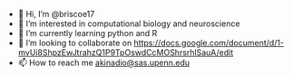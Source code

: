 - 👋 Hi, I’m @briscoe17
- 👀 I’m interested in computational biology and neuroscience
- 🌱 I’m currently learning python and R
- 💞️ I’m looking to collaborate on https://docs.google.com/document/d/1-mvUi8ShpzEwJtrahzQ1P9TpOswdCcMOShrsrhlSauA/edit
- 📫 How to reach me akinadio@sas.upenn.edu

<!---
briscoe17/briscoe17 is a ✨ special ✨ repository because its `README.md` (this file) appears on your GitHub profile.
You can click the Preview link to take a look at your changes.
--->
